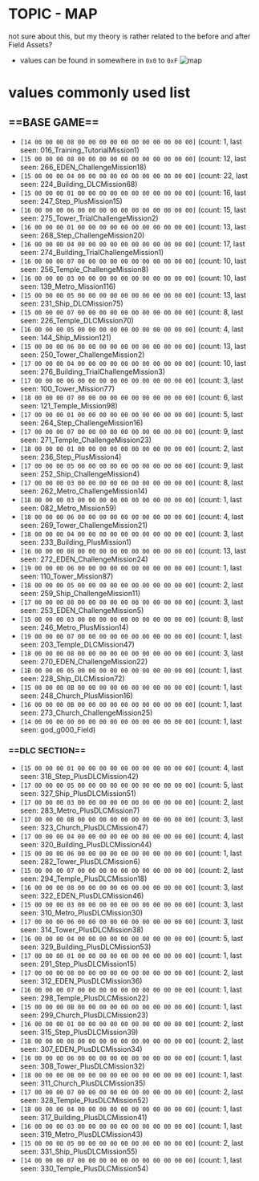 # TOPIC - MAP

not sure about this, but my theory is rather related to the before and after Field Assets?


- values can be found in somewhere in `0x0` to `0xF`
![map](https://github.com/nachotacos69/WikiEater/assets/99103531/68387ddb-416a-4af7-baf9-62fba7b28543)


# values commonly used list

## ==BASE GAME==
- `[14 00 00 00 08 00 00 00 00 00 00 00 00 00 00 00]` (count: 1, last seen: 016_Training_TutorialMission1)
- `[15 00 00 00 08 00 00 00 00 00 00 00 00 00 00 00]` (count: 12, last seen: 266_EDEN_ChallengeMission18)
- `[15 00 00 00 04 00 00 00 00 00 00 00 00 00 00 00]` (count: 22, last seen: 224_Building_DLCMission68)
- `[15 00 00 00 01 00 00 00 00 00 00 00 00 00 00 00]` (count: 16, last seen: 247_Step_PlusMission15)
- `[16 00 00 00 06 00 00 00 00 00 00 00 00 00 00 00]` (count: 15, last seen: 275_Tower_TrialChallengeMission2)
- `[16 00 00 00 01 00 00 00 00 00 00 00 00 00 00 00]` (count: 13, last seen: 268_Step_ChallengeMission20)
- `[16 00 00 00 04 00 00 00 00 00 00 00 00 00 00 00]` (count: 17, last seen: 274_Building_TrialChallengeMission1)
- `[16 00 00 00 07 00 00 00 00 00 00 00 00 00 00 00]` (count: 10, last seen: 256_Temple_ChallengeMission8)
- `[16 00 00 00 03 00 00 00 00 00 00 00 00 00 00 00]` (count: 10, last seen: 139_Metro_Mission116)
- `[15 00 00 00 05 00 00 00 00 00 00 00 00 00 00 00]` (count: 13, last seen: 231_Ship_DLCMission75)
- `[15 00 00 00 07 00 00 00 00 00 00 00 00 00 00 00]` (count: 8, last seen: 226_Temple_DLCMission70)
- `[16 00 00 00 05 00 00 00 00 00 00 00 00 00 00 00]` (count: 4, last seen: 144_Ship_Mission121)
- `[15 00 00 00 06 00 00 00 00 00 00 00 00 00 00 00]` (count: 13, last seen: 250_Tower_ChallengeMission2)
- `[17 00 00 00 04 00 00 00 00 00 00 00 00 00 00 00]` (count: 10, last seen: 276_Building_TrialChallengeMission3)
- `[17 00 00 00 06 00 00 00 00 00 00 00 00 00 00 00]` (count: 3, last seen: 100_Tower_Mission77)
- `[18 00 00 00 07 00 00 00 00 00 00 00 00 00 00 00]` (count: 6, last seen: 121_Temple_Mission98)
- `[17 00 00 00 01 00 00 00 00 00 00 00 00 00 00 00]` (count: 5, last seen: 264_Step_ChallengeMission16)
- `[17 00 00 00 07 00 00 00 00 00 00 00 00 00 00 00]` (count: 9, last seen: 271_Temple_ChallengeMission23)
- `[18 00 00 00 01 00 00 00 00 00 00 00 00 00 00 00]` (count: 2, last seen: 236_Step_PlusMission4)
- `[17 00 00 00 05 00 00 00 00 00 00 00 00 00 00 00]` (count: 9, last seen: 252_Ship_ChallengeMission4)
- `[17 00 00 00 03 00 00 00 00 00 00 00 00 00 00 00]` (count: 8, last seen: 262_Metro_ChallengeMission14)
- `[18 00 00 00 03 00 00 00 00 00 00 00 00 00 00 00]` (count: 1, last seen: 082_Metro_Mission59)
- `[18 00 00 00 06 00 00 00 00 00 00 00 00 00 00 00]` (count: 4, last seen: 269_Tower_ChallengeMission21)
- `[18 00 00 00 04 00 00 00 00 00 00 00 00 00 00 00]` (count: 3, last seen: 233_Building_PlusMission1)
- `[16 00 00 00 08 00 00 00 00 00 00 00 00 00 00 00]` (count: 13, last seen: 272_EDEN_ChallengeMission24)
- `[19 00 00 00 06 00 00 00 00 00 00 00 00 00 00 00]` (count: 1, last seen: 110_Tower_Mission87)
- `[18 00 00 00 05 00 00 00 00 00 00 00 00 00 00 00]` (count: 2, last seen: 259_Ship_ChallengeMission11)
- `[17 00 00 00 08 00 00 00 00 00 00 00 00 00 00 00]` (count: 3, last seen: 253_EDEN_ChallengeMission5)
- `[15 00 00 00 03 00 00 00 00 00 00 00 00 00 00 00]` (count: 8, last seen: 246_Metro_PlusMission14)
- `[19 00 00 00 07 00 00 00 00 00 00 00 00 00 00 00]` (count: 1, last seen: 203_Temple_DLCMission47)
- `[18 00 00 00 08 00 00 00 00 00 00 00 00 00 00 00]` (count: 3, last seen: 270_EDEN_ChallengeMission22)
- `[1B 00 00 00 05 00 00 00 00 00 00 00 00 00 00 00]` (count: 1, last seen: 228_Ship_DLCMission72)
- `[15 00 00 00 0B 00 00 00 00 00 00 00 00 00 00 00]` (count: 1, last seen: 248_Church_PlusMission16)
- `[16 00 00 00 0B 00 00 00 00 00 00 00 00 00 00 00]` (count: 1, last seen: 273_Church_ChallengeMission25)
- `[14 00 00 00 00 00 00 00 00 00 00 00 00 00 00 00]` (count: 1, last seen: god_g000_Field)


### ==DLC SECTION==
- `[15 00 00 00 01 00 00 00 00 00 00 00 00 00 00 00]` (count: 4, last seen: 318_Step_PlusDLCMission42)
- `[17 00 00 00 05 00 00 00 00 00 00 00 00 00 00 00]` (count: 5, last seen: 327_Ship_PlusDLCMission51)
- `[17 00 00 00 03 00 00 00 00 00 00 00 00 00 00 00]` (count: 2, last seen: 283_Metro_PlusDLCMission7)
- `[17 00 00 00 0B 00 00 00 00 00 00 00 00 00 00 00]` (count: 3, last seen: 323_Church_PlusDLCMission47)
- `[17 00 00 00 04 00 00 00 00 00 00 00 00 00 00 00]` (count: 4, last seen: 320_Building_PlusDLCMission44)
- `[15 00 00 00 06 00 00 00 00 00 00 00 00 00 00 00]` (count: 1, last seen: 282_Tower_PlusDLCMission6)
- `[15 00 00 00 07 00 00 00 00 00 00 00 00 00 00 00]` (count: 2, last seen: 294_Temple_PlusDLCMission18)
- `[16 00 00 00 08 00 00 00 00 00 00 00 00 00 00 00]` (count: 3, last seen: 322_EDEN_PlusDLCMission46)
- `[15 00 00 00 03 00 00 00 00 00 00 00 00 00 00 00]` (count: 3, last seen: 310_Metro_PlusDLCMission30)
- `[17 00 00 00 06 00 00 00 00 00 00 00 00 00 00 00]` (count: 3, last seen: 314_Tower_PlusDLCMission38)
- `[16 00 00 00 04 00 00 00 00 00 00 00 00 00 00 00]` (count: 5, last seen: 329_Building_PlusDLCMission53)
- `[17 00 00 00 01 00 00 00 00 00 00 00 00 00 00 00]` (count: 1, last seen: 291_Step_PlusDLCMission15)
- `[17 00 00 00 08 00 00 00 00 00 00 00 00 00 00 00]` (count: 2, last seen: 312_EDEN_PlusDLCMission36)
- `[16 00 00 00 07 00 00 00 00 00 00 00 00 00 00 00]` (count: 1, last seen: 298_Temple_PlusDLCMission22)
- `[15 00 00 00 0B 00 00 00 00 00 00 00 00 00 00 00]` (count: 1, last seen: 299_Church_PlusDLCMission23)
- `[16 00 00 00 01 00 00 00 00 00 00 00 00 00 00 00]` (count: 2, last seen: 315_Step_PlusDLCMission39)
- `[18 00 00 00 08 00 00 00 00 00 00 00 00 00 00 00]` (count: 2, last seen: 307_EDEN_PlusDLCMission34)
- `[16 00 00 00 06 00 00 00 00 00 00 00 00 00 00 00]` (count: 1, last seen: 308_Tower_PlusDLCMission32)
- `[18 00 00 00 0B 00 00 00 00 00 00 00 00 00 00 00]` (count: 1, last seen: 311_Church_PlusDLCMission35)
- `[17 00 00 00 07 00 00 00 00 00 00 00 00 00 00 00]` (count: 2, last seen: 328_Temple_PlusDLCMission52)
- `[18 00 00 00 04 00 00 00 00 00 00 00 00 00 00 00]` (count: 1, last seen: 317_Building_PlusDLCMission41)
- `[16 00 00 00 03 00 00 00 00 00 00 00 00 00 00 00]` (count: 1, last seen: 319_Metro_PlusDLCMission43)
- `[15 00 00 00 05 00 00 00 00 00 00 00 00 00 00 00]` (count: 2, last seen: 331_Ship_PlusDLCMission55)
- `[14 00 00 00 07 00 00 00 00 00 00 00 00 00 00 00]` (count: 1, last seen: 330_Temple_PlusDLCMission54)
